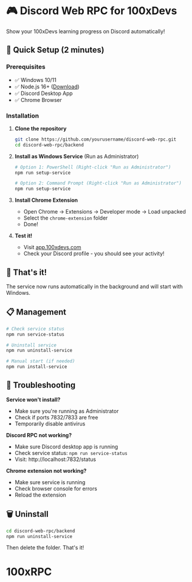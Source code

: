 # 🎮 Discord Web RPC for 100xDevs

Show your 100xDevs learning progress on Discord automatically!

## 🚀 Quick Setup (2 minutes)

### Prerequisites

- ✅ Windows 10/11
- ✅ Node.js 16+ ([Download](https://nodejs.org/))
- ✅ Discord Desktop App
- ✅ Chrome Browser

### Installation

1. **Clone the repository**

   ```bash
   git clone https://github.com/yourusername/discord-web-rpc.git
   cd discord-web-rpc/backend
   ```

2. **Install as Windows Service** (Run as Administrator)

   ```bash
   # Option 1: PowerShell (Right-click "Run as Administrator")
   npm run setup-service

   # Option 2: Command Prompt (Right-click "Run as Administrator")
   npm run setup-service
   ```

3. **Install Chrome Extension**

   - Open Chrome → Extensions → Developer mode → Load unpacked
   - Select the `chrome-extension` folder
   - Done!

4. **Test it!**
   - Visit [app.100xdevs.com](https://app.100xdevs.com)
   - Check your Discord profile - you should see your activity!

## 🎯 That's it!

The service now runs automatically in the background and will start with Windows.

## 📋 Management

```bash
# Check service status
npm run service-status

# Uninstall service
npm run uninstall-service

# Manual start (if needed)
npm run install-service
```

## 🔧 Troubleshooting

**Service won't install?**

- Make sure you're running as Administrator
- Check if ports 7832/7833 are free
- Temporarily disable antivirus

**Discord RPC not working?**

- Make sure Discord desktop app is running
- Check service status: `npm run service-status`
- Visit: http://localhost:7832/status

**Chrome extension not working?**

- Make sure service is running
- Check browser console for errors
- Reload the extension

## 🗑️ Uninstall

```bash
cd discord-web-rpc/backend
npm run uninstall-service
```

Then delete the folder. That's it!
# 100xRPC
